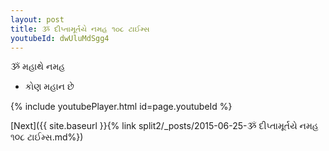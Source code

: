 ```yaml
---
layout: post
title: ૐ દીપ્તામૂર્તયે નમહ ૧૦૮ ટાઈમ્સ
youtubeId: dwUluMdSgg4
---
```

 
 
 ૐ મહાથે નમહ  
 
 -  કોણ મહાન છે 
 
  
 
  
 
 
 
 
 
 


{% include youtubePlayer.html id=page.youtubeId %}
 
[Next]({{ site.baseurl }}{% link  split2/_posts/2015-06-25-ૐ દીપ્તામૂર્તયે નમહ ૧૦૮ ટાઈમ્સ.md%})
 
